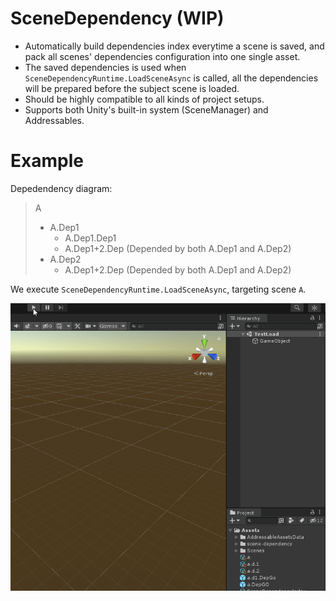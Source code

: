 # SceneDependency (WIP)
- Automatically build dependencies index everytime a scene is saved, and pack all scenes' dependencies configuration into one single asset.
- The saved dependencies is used when `SceneDependencyRuntime.LoadSceneAsync` is called, all the dependencies will be prepared before the subject scene is loaded.
- Should be highly compatible to all kinds of project setups.
- Supports both Unity's built-in system (SceneManager) and Addressables.

# Example

Depedendency diagram:

> A
> - A.Dep1
>   - A.Dep1.Dep1
>   - A.Dep1+2.Dep (Depended by both A.Dep1 and A.Dep2)
> - A.Dep2
>   - A.Dep1+2.Dep (Depended by both A.Dep1 and A.Dep2)

We execute `SceneDependencyRuntime.LoadSceneAsync`, targeting scene `A`.

![](Docs/uk1ukKWEsY.gif)
